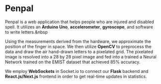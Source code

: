 # Penpal
Penpal is a web application that helps people who are injured and disabled spell. 
It utilizes an **Arduino Uno**, **accelerometer**, **gyroscope**, and software to write letters.&nbsp

Using the measurements derived from the hardware, we approximate the position of the finger in space.
We then utilize **OpenCV** to preprocess the data and draw the air hand-drawn letters to a pixelated grid. 
The pixelated image is resolved into a 28 by 28 pixel image and fed into a trained a Neural Network trained on the EMIST dataset that achieved 85% accuracy.

We employ **WebSockets** in Socket.io to connect our **Flask** backend and **React.js/Next.js** frontend in order to get real-time updates in statistics.

